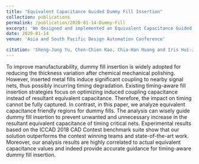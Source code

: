 ```yaml
---
title: "Equivalent Capacitance Guided Dummy Fill Insertion"
collection: publications
permalink: /publication/2020-01-14-Dummy-Fill
excerpt: 'We designed and implemented an Equivalent Capacitance Guided Dummy Fill Insertion Engine to mitigate the timing impact caused by dummy fills'
date: 2020-01-14
venue: 'Asia and South Pacific Design Automation Conference'

citation: 'Sheng-Jung Yu, Chen-Chien Kao, Chia-Han Huang and Iris Hui-Ju Jiang. &quot;Equivalent Capacitance Guided Dummy Fill Insertion,&quot; <i>ASPDAC-20</i>.'
---
```


<!--We designed and implemented an Equivalent Capacitance Guided Dummy Fill Insertion Engine to mitigate the timing impact caused by dummy fills
![Dummy Fill Insertion](https://YuTaiwan.github.io/images/Dummy_Fill_Layout.png "Result Layout")-->

To improve manufacturability, dummy fill insertion is widely adopted for reducing the thickness variation after chemical mechanical polishing.
However, inserted metal fills induce significant coupling to nearby signal nets, thus possibly incurring timing degradation.
Existing timing-aware fill insertion strategies focus on optimizing induced coupling capacitance instead of resultant equivalent capacitance.
Therefore, the impact on timing cannot be fully captured.
In contrast, in this paper, we analyze equivalent capacitance friendly regions for dummy fills.
The analysis can wisely guide dummy fill insertion to prevent unwanted and unnecessary increase in the resultant equivalent capacitance of timing critical nets. 
Experimental results based on the ICCAD 2018 CAD Contest benchmark suite show that our solution outperforms the contest winning teams and state-of-the-art work.
Moreover, our analysis results are highly correlated to actual equivalent capacitance values and indeed provide accurate guidance for timing-aware dummy fill insertion.
